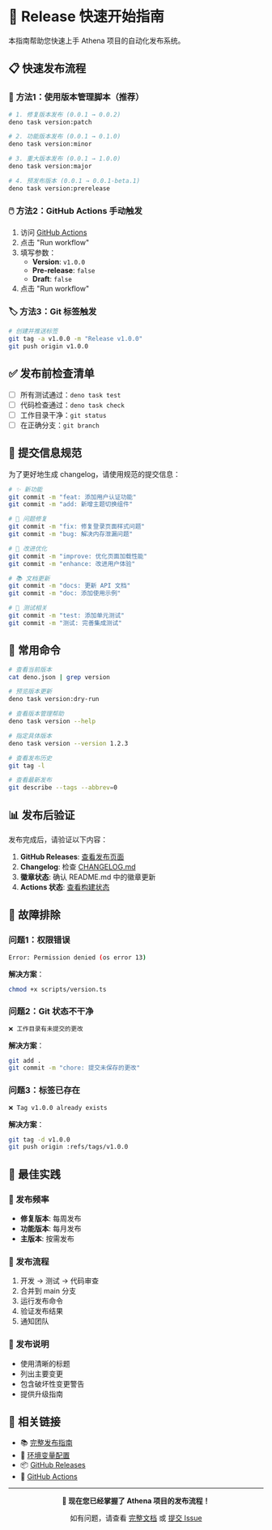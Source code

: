 # 🚀 Release 快速开始指南

本指南帮助您快速上手 Athena 项目的自动化发布系统。

## 📋 快速发布流程

### 🎯 **方法1：使用版本管理脚本（推荐）**

```bash
# 1. 修复版本发布 (0.0.1 → 0.0.2)
deno task version:patch

# 2. 功能版本发布 (0.0.1 → 0.1.0)
deno task version:minor

# 3. 重大版本发布 (0.0.1 → 1.0.0)
deno task version:major

# 4. 预发布版本 (0.0.1 → 0.0.1-beta.1)
deno task version:prerelease
```

### 🖱️ **方法2：GitHub Actions 手动触发**

1. 访问 [GitHub Actions](https://github.com/dext7r/athena/actions/workflows/release.yml)
2. 点击 "Run workflow"
3. 填写参数：
   - **Version**: `v1.0.0`
   - **Pre-release**: `false`
   - **Draft**: `false`
4. 点击 "Run workflow"

### 🏷️ **方法3：Git 标签触发**

```bash
# 创建并推送标签
git tag -a v1.0.0 -m "Release v1.0.0"
git push origin v1.0.0
```

## ✅ 发布前检查清单

- [ ] 所有测试通过：`deno task test`
- [ ] 代码检查通过：`deno task check`
- [ ] 工作目录干净：`git status`
- [ ] 在正确分支：`git branch`

## 📝 提交信息规范

为了更好地生成 changelog，请使用规范的提交信息：

```bash
# ✨ 新功能
git commit -m "feat: 添加用户认证功能"
git commit -m "add: 新增主题切换组件"

# 🐛 问题修复
git commit -m "fix: 修复登录页面样式问题"
git commit -m "bug: 解决内存泄漏问题"

# 🔧 改进优化
git commit -m "improve: 优化页面加载性能"
git commit -m "enhance: 改进用户体验"

# 📚 文档更新
git commit -m "docs: 更新 API 文档"
git commit -m "doc: 添加使用示例"

# 🧪 测试相关
git commit -m "test: 添加单元测试"
git commit -m "测试: 完善集成测试"
```

## 🔧 常用命令

```bash
# 查看当前版本
cat deno.json | grep version

# 预览版本更新
deno task version:dry-run

# 查看版本管理帮助
deno task version --help

# 指定具体版本
deno task version --version 1.2.3

# 查看发布历史
git tag -l

# 查看最新发布
git describe --tags --abbrev=0
```

## 📊 发布后验证

发布完成后，请验证以下内容：

1. **GitHub Releases**: [查看发布页面](https://github.com/dext7r/athena/releases)
2. **Changelog**: 检查 [CHANGELOG.md](https://github.com/dext7r/athena/blob/main/CHANGELOG.md)
3. **徽章状态**: 确认 README.md 中的徽章更新
4. **Actions 状态**: [查看构建状态](https://github.com/dext7r/athena/actions)

## 🚨 故障排除

### 问题1：权限错误
```bash
Error: Permission denied (os error 13)
```
**解决方案**：
```bash
chmod +x scripts/version.ts
```

### 问题2：Git 状态不干净
```bash
❌ 工作目录有未提交的更改
```
**解决方案**：
```bash
git add .
git commit -m "chore: 提交未保存的更改"
```

### 问题3：标签已存在
```bash
❌ Tag v1.0.0 already exists
```
**解决方案**：
```bash
git tag -d v1.0.0
git push origin :refs/tags/v1.0.0
```

## 🎯 最佳实践

### 📅 发布频率
- **修复版本**: 每周发布
- **功能版本**: 每月发布
- **主版本**: 按需发布

### 🔄 发布流程
1. 开发 → 测试 → 代码审查
2. 合并到 main 分支
3. 运行发布命令
4. 验证发布结果
5. 通知团队

### 📝 发布说明
- 使用清晰的标题
- 列出主要变更
- 包含破坏性变更警告
- 提供升级指南

## 🔗 相关链接

- 📚 [完整发布指南](./RELEASE.md)
- 🔐 [环境变量配置](./ENVIRONMENT.md)
- 📦 [GitHub Releases](https://github.com/dext7r/athena/releases)
- 🤖 [GitHub Actions](https://github.com/dext7r/athena/actions)

---

<div align="center">

**🎉 现在您已经掌握了 Athena 项目的发布流程！**

如有问题，请查看 [完整文档](./RELEASE.md) 或 [提交 Issue](https://github.com/dext7r/athena/issues)

</div>
